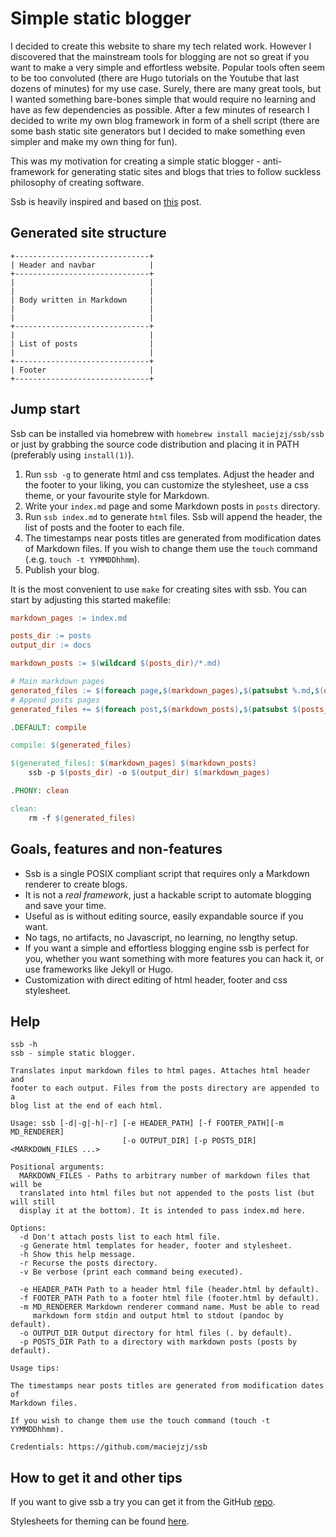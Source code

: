 # Simple static blogger

I decided to create this website to share my tech related work.
However I discovered that the mainstream tools for blogging are not so great
if you want to make a very simple and effortless website.
Popular tools often seem to be too convoluted (there are Hugo tutorials on the
Youtube that last dozens of minutes) for my use case.
Surely, there are many great tools, but I wanted something bare-bones simple that
would require no learning and have as few dependencies as possible.
After a few minutes of research I decided to write my own blog framework in form
of a shell script (there are some bash static site generators
but I decided to make something even simpler and make my own thing for fun).

This was my motivation for creating a simple static blogger - anti-framework
for generating static sites and blogs that tries to follow suckless philosophy
of creating software.

Ssb is heavily inspired and based on
[this](https://benedicthenshaw.com/static_site.html)
post.

## Generated site structure

```
+------------------------------+
| Header and navbar            |
+------------------------------+
|                              |
|                              |
| Body written in Markdown     |
|                              |
|                              |
+------------------------------+
|                              |
| List of posts                |
|                              |
+------------------------------+
| Footer                       |
+------------------------------+
```

## Jump start

Ssb can be installed via homebrew with `homebrew install maciejzj/ssb/ssb` or
just by grabbing the source code distribution and placing it in PATH
(preferably using `install(1)`).

1. Run `ssb -g` to generate html and css templates. Adjust the header and
   the footer to your liking, you can customize the stylesheet, use a css theme,
   or your favourite style for Markdown.
2. Write your `index.md` page and some Markdown posts in `posts` directory.
3. Run `ssb index.md` to generate `html` files. Ssb will append the header, the
   list of posts and the footer to each file.
4. The timestamps near posts titles are generated from modification dates of
   Markdown files. If you wish to change them use the `touch` command (.e.g.
   `touch -t YYMMDDhhmm`).
5. Publish your blog.

It is the most convenient to use `make` for creating sites with ssb. You can
start by adjusting this started makefile:

```makefile
markdown_pages := index.md

posts_dir := posts
output_dir := docs

markdown_posts := $(wildcard $(posts_dir)/*.md)

# Main markdown pages
generated_files := $(foreach page,$(markdown_pages),$(patsubst %.md,$(output_dir)/%.html,$(page)))
# Append posts pages
generated_files += $(foreach post,$(markdown_posts),$(patsubst $(posts_dir)/%.md,$(output_dir)/%.html,$(post)))

.DEFAULT: compile

compile: $(generated_files)

$(generated_files): $(markdown_pages) $(markdown_posts)
	ssb -p $(posts_dir) -o $(output_dir) $(markdown_pages)

.PHONY: clean

clean:
	rm -f $(generated_files)
```

## Goals, features and non-features

* Ssb is a single POSIX compliant script that requires only a Markdown renderer
  to create blogs.
* It is not a *real framework*, just a hackable script to automate blogging and
  save your time.
* Useful as is without editing source, easily expandable source if you want.
* No tags, no artifacts, no Javascript, no learning, no lengthy setup.
* If you want a simple and effortless blogging engine ssb is perfect for you,
  whether you want something with more features you can hack it, or use
  frameworks like Jekyll or Hugo.
* Customization with direct editing of html header, footer and css stylesheet.

## Help

```
ssb -h
ssb - simple static blogger.

Translates input markdown files to html pages. Attaches html header and
footer to each output. Files from the posts directory are appended to a
blog list at the end of each html.

Usage: ssb [-d|-g|-h|-r] [-e HEADER_PATH] [-f FOOTER_PATH][-m MD_RENDERER]
                         [-o OUTPUT_DIR] [-p POSTS_DIR] <MARKDOWN_FILES ...>

Positional arguments:
  MARKDOWN_FILES - Paths to arbitrary number of markdown files that will be
  translated into html files but not appended to the posts list (but will still
  display it at the bottom). It is intended to pass index.md here.

Options:
  -d Don't attach posts list to each html file.
  -g Generate html templates for header, footer and stylesheet.
  -h Show this help message.
  -r Recurse the posts directory.
  -v Be verbose (print each command being executed).

  -e HEADER_PATH Path to a header html file (header.html by default).
  -f FOOTER_PATH Path to a footer html file (footer.html by default).
  -m MD_RENDERER Markdown renderer command name. Must be able to read
     markdown form stdin and output html to stdout (pandoc by default).
  -o OUTPUT_DIR Output directory for html files (. by default).
  -p POSTS_DIR Path to a directory with markdown posts (posts by default).

Usage tips:

The timestamps near posts titles are generated from modification dates of
Markdown files.

If you wish to change them use the touch command (touch -t YYMMDDhhmm).

Credentials: https://github.com/maciejzj/ssb
```

## How to get it and other tips

If you want to give ssb a try you can get it from the GitHub
[repo](https://github.com/MaciejZj/ssb).

Stylesheets for theming can be found
[here](https://github.com/maciejzj/ssb-themes).
